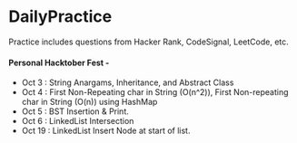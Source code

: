 # DailyPractice
Practice includes questions from Hacker Rank, CodeSignal, LeetCode, etc.

#### Personal Hacktober Fest - 
- Oct 3 : String Anargams, Inheritance, and Abstract Class
- Oct 4 : First Non-Repeating char in String (O(n^2)), First Non-repeating char in String (O(n)) using HashMap
- Oct 5 : BST Insertion & Print. 
- Oct 6 : LinkedList Intersection
- Oct 19 : LinkedList Insert Node at start of list. 
